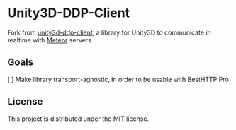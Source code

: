 # Unity3D-DDP-Client

Fork from
[unity3d-ddp-client](https://github.com/green-coder/unity3d-ddp-client), a library for Unity3D to communicate in realtime with [Meteor](https://www.meteor.com) servers.

## Goals

[ ] Make library transport-agnostic, in order to be usable with BestHTTP Pro

## License

This project is distributed under the MIT license.
